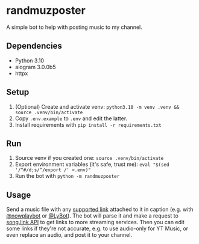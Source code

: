 # randmuzposter

A simple bot to help with posting music to my channel.

## Dependencies
- Python 3.10
- aiogram 3.0.0b5
- httpx

## Setup
1. (Optional) Create and activate venv: `python3.10 -m venv .venv && source .venv/bin/activate`
2. Copy `.env.example` to `.env` and edit the latter.
3. Install requirements with `pip install -r requirements.txt`

## Run
1. Source venv if you created one: `source .venv/bin/activate`
2. Export environment variables (it's safe, trust me): `eval "$(sed '/^#/d;s/^/export /' <.env)"`
3. Run the bot with `python -m randmuzposter`

## Usage
Send a music file with any [supported link][supported] attached to it in caption (e.g. with
[@nowplaybot][nowplay] or [@LyBot][lybot]). The bot will parse it and make a request to
[song.link API][songlink] to get links to more streaming services. Then you can edit some links
if they're not accurate, e.g. to use audio-only for YT Music, or even replace an audio, and post it
to your channel.

[supported]: randmuzposter/constants.py
[nowplay]: https://t.me/nowplaybot
[lybot]: https://t.me/LyBot
[songlink]: https://odesli.co/
